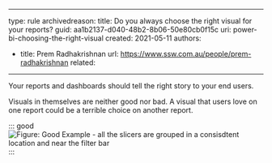 
---
type: rule
archivedreason:
title: Do you always choose the right visual for your reports?
guid: aa1b2137-d040-48b2-8b06-50e80cb0f15c
uri: power-bi-choosing-the-right-visual
created: 2021-05-11
authors: 
- title: Prem Radhakrishnan
  url: https://www.ssw.com.au/people/prem-radhakrishnan
related:
---
Your reports and dashboards should tell the right story to your end users. 

<!--endintro-->

Visuals in themselves are neither good nor bad. A visual that users love on one report could be a terrible choice on another report. 

::: good
![Figure: Good Example - all the slicers are grouped in a consisdtent location and near the filter bar](PowerBIGroupedFilters.jpg)
:::
